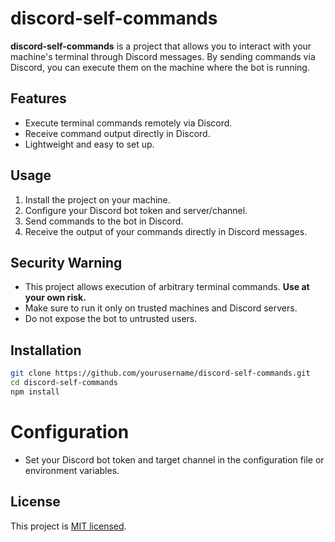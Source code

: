# discord-self-commands

**discord-self-commands** is a project that allows you to interact with your machine's terminal through Discord messages. By sending commands via Discord, you can execute them on the machine where the bot is running.

## Features

- Execute terminal commands remotely via Discord.
- Receive command output directly in Discord.
- Lightweight and easy to set up.

## Usage

1. Install the project on your machine.
2. Configure your Discord bot token and server/channel.
3. Send commands to the bot in Discord.
4. Receive the output of your commands directly in Discord messages.

## Security Warning

- This project allows execution of arbitrary terminal commands. **Use at your own risk.**
- Make sure to run it only on trusted machines and Discord servers.
- Do not expose the bot to untrusted users.

## Installation

```bash
git clone https://github.com/yourusername/discord-self-commands.git
cd discord-self-commands
npm install
```

# Configuration

- Set your Discord bot token and target channel in the configuration file or environment variables.

## License

This project is [MIT licensed](LICENSE).
